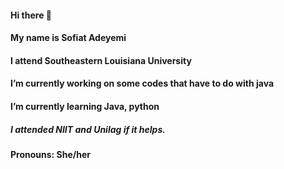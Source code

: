 #### Hi there 👋
#### My name is Sofiat Adeyemi 
#### I attend Southeastern Louisiana University
#### I’m currently working on some codes that have to do with java
#### I’m currently learning Java, python
##### I attended NIIT and Unilag if it helps.
#### Pronouns: She/her

<!--
**sofiaunnie/sofiaunnie** is a ✨ _special_ ✨ repository because its `README.md` (this file) appears on your GitHub profile.

Here are some ideas to get you started:

- 🔭 I’m currently working on ...
- 🌱 I’m currently learning ...
- 👯 I’m looking to collaborate on ...
- 🤔 I’m looking for help with ...
- 💬 Ask me about ...
- 📫 How to reach me: ...
- 😄 Pronouns: ...
- ⚡ Fun fact: ...
-->

